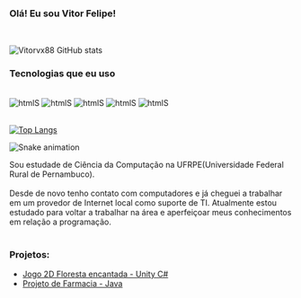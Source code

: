 
### Olá! Eu sou Vitor Felipe!
</br>

![Vitorvx88 GitHub stats](https://github-readme-stats.vercel.app/api?username=Vitorvx88&show_icons=true&theme=dracula)

### Tecnologias que eu uso

<div style="display: inline_block"><br/>
    <img onlign="center" alt="htmlS" src="https://img.shields.io/badge/C%23-239120?style=for-the-badge&logo=c-sharp&logoColor=white"/>
    <img onlign="center" alt="htmlS" src="https://img.shields.io/badge/JavaScript-323330?style=for-the-badge&logo=javascript&logoColor=F7DF1E"/>
    <img onlign="center" alt="htmlS" src="https://img.shields.io/badge/HTML5-E34F26?style=for-the-badge&logo=html5&logoColor=white"/>
    <img onlign="center" alt="htmlS" src="https://img.shields.io/badge/CSS3-1572B6?style=for-the-badge&logo=css3&logoColor=white"/>
    <img onlign="center" alt="htmlS" src="https://img.shields.io/badge/Java-ED8B00?style=for-the-badge&logo=openjdk&logoColor=white"/>
</div><br/>

[![Top Langs](https://github-readme-stats.vercel.app/api/top-langs/?username=Vitorvx88&hide_progress=false=)](https://github.com/Vitorvx88/)

 ![Snake animation]([https://github.com/Vitorvx88/vitorvx88](https://github.com/Vitorvx88/vitorvx88.git))

Sou estudade de Ciência da Computação na UFRPE(Universidade Federal Rural de Pernambuco).
<br/><br/>
Desde de novo tenho contato com computadores e já cheguei a trabalhar em um provedor de Internet local como suporte de TI. Atualmente estou estudado para voltar a trabalhar na área e aperfeiçoar meus conhecimentos em relação a programação.<br/>
<br/>

### Projetos:
- [Jogo 2D Floresta encantada - Unity C#](https://www.youtube.com/watch?v=5MnxpswjfQk)<br/>
- [Projeto de Farmacia - Java](https://youtu.be/kb8Zh8qOM-M)<br/>

